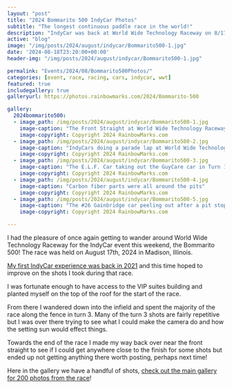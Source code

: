 ```yaml
---
layout: "post"
title: "2024 Bommarito 500 IndyCar Photos"
subtitle: "The longest continuous paddle race in the world!"
description: "IndyCar was back at World Wide Technology Raceway on 8/17/2024 and we were there shooting!"
active: "blog"
image: "/img/posts/2024/august/indycar/Bommarito500-1.jpg"
date: '2024-08-18T23:20:00+00:00'
header-img: "/img/posts/2024/august/indycar/Bommarito500-1.jpg"

permalink: "Events/2024/08/Bommarito500Photos/"
categories: [event, race, racing, cars, indycar, wwt]
featured: true
includegallery: true
galleryurl: https://photos.rainbowmarks.com/2024/Bommarito-500

gallery:
  2024bommarito500:
  - image_path: /img/posts/2024/august/indycar/Bommarito500-1.jpg
    image-caption: "The Front Straight at World Wide Technology Raceway with IndyCars coming out of the pits"
    image-copyright: Copyright 2024 RainbowMarks.com
  - image_path: /img/posts/2024/august/indycar/Bommarito500-2.jpg
    image-caption: "IndyCars doing a parade lap at World Wide Technology Raceway"
    image-copyright: Copyright 2024 RainbowMarks.com
  - image_path: /img/posts/2024/august/indycar/Bommarito500-3.jpg
    image-caption: "The E.L.F. Car taking out the GuyCare car in Turn 1"
    image-copyright: Copyright 2024 RainbowMarks.com
  - image_path: /img/posts/2024/august/indycar/Bommarito500-4.jpg
    image-caption: "Carbon fiber parts were all around the pits"
    image-copyright: Copyright 2024 RainbowMarks.com
  - image_path: /img/posts/2024/august/indycar/Bommarito500-5.jpg
    image-caption: "The #26 Gainbridge car peeling out after a pit stop"
    image-copyright: Copyright 2024 RainbowMarks.com

---
```

I had the pleasure of once again getting to wander around World Wide Technology Raceway for the IndyCar event this weekend, the Bommarito 500! The race was held on August 17th, 2024 in Madison, Illinois.

[My first IndyCar experience was back in 2021](https://rainbowmarks.com/Events/2021/08/August-21-2021-IndyCar-Race-At-WWT-Raceway) and this time hoped to improve on the shots I took during that race. 

I was fortunate enough to have access to the VIP suites building and planted myself on the top of the roof for the start of the race.

From there I wandered down into the infield and spent the majority of the race along the fence in turn 3. Many of the turn 3 shots are fairly repetitive but I was over there trying to see what I could make the camera do and how the setting sun would effect things.

Towards the end of the race I made my way back over near the front straight to see if I could get anywhere close to the finish for some shots but ended up not getting anything there worth posting, perhaps next time!

Here in the gallery we have a handful of shots, [check out the main gallery for 200 photos from the race](https://photos.rainbowmarks.com/2024/Bommarito-500)!

